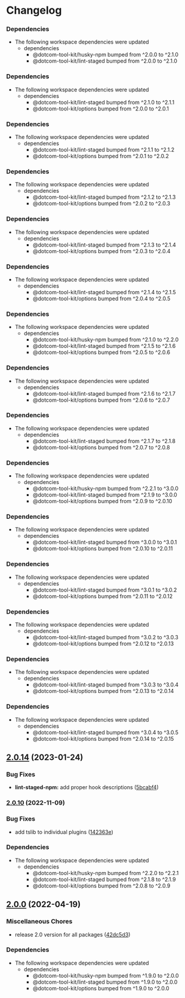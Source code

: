 # Changelog

### Dependencies

* The following workspace dependencies were updated
  * dependencies
    * @dotcom-tool-kit/husky-npm bumped from ^2.0.0 to ^2.1.0
    * @dotcom-tool-kit/lint-staged bumped from ^2.0.0 to ^2.1.0

### Dependencies

* The following workspace dependencies were updated
  * dependencies
    * @dotcom-tool-kit/lint-staged bumped from ^2.1.0 to ^2.1.1
    * @dotcom-tool-kit/options bumped from ^2.0.0 to ^2.0.1

### Dependencies

* The following workspace dependencies were updated
  * dependencies
    * @dotcom-tool-kit/lint-staged bumped from ^2.1.1 to ^2.1.2
    * @dotcom-tool-kit/options bumped from ^2.0.1 to ^2.0.2

### Dependencies

* The following workspace dependencies were updated
  * dependencies
    * @dotcom-tool-kit/lint-staged bumped from ^2.1.2 to ^2.1.3
    * @dotcom-tool-kit/options bumped from ^2.0.2 to ^2.0.3

### Dependencies

* The following workspace dependencies were updated
  * dependencies
    * @dotcom-tool-kit/lint-staged bumped from ^2.1.3 to ^2.1.4
    * @dotcom-tool-kit/options bumped from ^2.0.3 to ^2.0.4

### Dependencies

* The following workspace dependencies were updated
  * dependencies
    * @dotcom-tool-kit/lint-staged bumped from ^2.1.4 to ^2.1.5
    * @dotcom-tool-kit/options bumped from ^2.0.4 to ^2.0.5

### Dependencies

* The following workspace dependencies were updated
  * dependencies
    * @dotcom-tool-kit/husky-npm bumped from ^2.1.0 to ^2.2.0
    * @dotcom-tool-kit/lint-staged bumped from ^2.1.5 to ^2.1.6
    * @dotcom-tool-kit/options bumped from ^2.0.5 to ^2.0.6

### Dependencies

* The following workspace dependencies were updated
  * dependencies
    * @dotcom-tool-kit/lint-staged bumped from ^2.1.6 to ^2.1.7
    * @dotcom-tool-kit/options bumped from ^2.0.6 to ^2.0.7

### Dependencies

* The following workspace dependencies were updated
  * dependencies
    * @dotcom-tool-kit/lint-staged bumped from ^2.1.7 to ^2.1.8
    * @dotcom-tool-kit/options bumped from ^2.0.7 to ^2.0.8

### Dependencies

* The following workspace dependencies were updated
  * dependencies
    * @dotcom-tool-kit/husky-npm bumped from ^2.2.1 to ^3.0.0
    * @dotcom-tool-kit/lint-staged bumped from ^2.1.9 to ^3.0.0
    * @dotcom-tool-kit/options bumped from ^2.0.9 to ^2.0.10

### Dependencies

* The following workspace dependencies were updated
  * dependencies
    * @dotcom-tool-kit/lint-staged bumped from ^3.0.0 to ^3.0.1
    * @dotcom-tool-kit/options bumped from ^2.0.10 to ^2.0.11

### Dependencies

* The following workspace dependencies were updated
  * dependencies
    * @dotcom-tool-kit/lint-staged bumped from ^3.0.1 to ^3.0.2
    * @dotcom-tool-kit/options bumped from ^2.0.11 to ^2.0.12

### Dependencies

* The following workspace dependencies were updated
  * dependencies
    * @dotcom-tool-kit/lint-staged bumped from ^3.0.2 to ^3.0.3
    * @dotcom-tool-kit/options bumped from ^2.0.12 to ^2.0.13

### Dependencies

* The following workspace dependencies were updated
  * dependencies
    * @dotcom-tool-kit/lint-staged bumped from ^3.0.3 to ^3.0.4
    * @dotcom-tool-kit/options bumped from ^2.0.13 to ^2.0.14

### Dependencies

* The following workspace dependencies were updated
  * dependencies
    * @dotcom-tool-kit/lint-staged bumped from ^3.0.4 to ^3.0.5
    * @dotcom-tool-kit/options bumped from ^2.0.14 to ^2.0.15

## [2.0.14](https://github.com/Financial-Times/dotcom-tool-kit/compare/lint-staged-npm-v2.0.13...lint-staged-npm-v2.0.14) (2023-01-24)


### Bug Fixes

* **lint-staged-npm:** add proper hook descriptions ([5bcabf4](https://github.com/Financial-Times/dotcom-tool-kit/commit/5bcabf4a954ef3f67b69bb5c4a5100602c9decda))

### [2.0.10](https://github.com/Financial-Times/dotcom-tool-kit/compare/lint-staged-npm-v2.0.9...lint-staged-npm-v2.0.10) (2022-11-09)


### Bug Fixes

* add tslib to individual plugins ([142363e](https://github.com/Financial-Times/dotcom-tool-kit/commit/142363edb2a82ebf4dc3c8e1b392888ebfd7dc89))


### Dependencies

* The following workspace dependencies were updated
  * dependencies
    * @dotcom-tool-kit/husky-npm bumped from ^2.2.0 to ^2.2.1
    * @dotcom-tool-kit/lint-staged bumped from ^2.1.8 to ^2.1.9
    * @dotcom-tool-kit/options bumped from ^2.0.8 to ^2.0.9

## [2.0.0](https://github.com/Financial-Times/dotcom-tool-kit/compare/lint-staged-npm-v1.9.0...lint-staged-npm-v2.0.0) (2022-04-19)


### Miscellaneous Chores

* release 2.0 version for all packages ([42dc5d3](https://github.com/Financial-Times/dotcom-tool-kit/commit/42dc5d39bf330b9bca4121d062470904f9c6918d))


### Dependencies

* The following workspace dependencies were updated
  * dependencies
    * @dotcom-tool-kit/husky-npm bumped from ^1.9.0 to ^2.0.0
    * @dotcom-tool-kit/lint-staged bumped from ^1.9.0 to ^2.0.0
    * @dotcom-tool-kit/options bumped from ^1.9.0 to ^2.0.0
